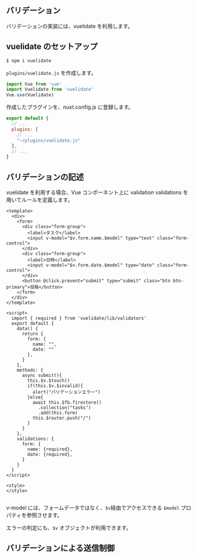 ## バリデーション

バリデーションの実装には、vuelidate を利用します。

## vuelidate のセットアップ

```bash
$ npm i vuelidate
```

`plugins/vuelidate.js` を作成します。

```js
import Vue from 'vue'
import Vuelidate from 'vuelidate'
Vue.use(Vuelidate)
```

作成したプラグインを、nuxt.config.js に登録します。

```js
export default {
  // ...
  plugins: [
    // ...
    "~/plugins/vuelidate.js"
  ],
  // ...
}
```

## バリデーションの記述

vuelidate を利用する場合、Vue コンポーネント上に validation 
validations を用いてルールを定義します。

```vue
<template>
  <div>
    <form>
      <div class="form-group">
        <label>タスク</label>
        <input v-model="$v.form.name.$model" type="text" class="form-control">
      </div>
      <div class="form-group">
        <label>日時</label>
        <input v-model="$v.form.date.$model" type="date" class="form-control">
      </div>
      <button @click.prevent="submit" type="submit" class="btn btn-primary">投稿</button>
    </form>
  </div>
</template>

<script>
  import { required } from 'vuelidate/lib/validators'
  export default {
    data() {
      return {
        form: {
          name: "",
          date: ""
        },
      }
    },
    methods: {
      async submit(){
        this.$v.$touch()
        if(this.$v.$invalid){
          alert("バリデーションエラー")
        }else{
          await this.$fb.firestore()
            .collection("tasks")
            .add(this.form)
          this.$router.push("/")
        }
      }
    },
    validations: {
      form: {
        name: {required},
        date: {required},
      }
    }
  }
</script>

<style>
</style>


```

v-model には、フォームデータではなく、`$v`経由でアクセスできる `$model` プロパティを参照させます。

エラーの判定にも、`$v` オブジェクトが利用できます。

## バリデーションによる送信制御

